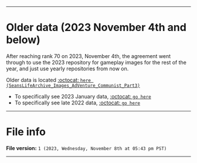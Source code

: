 
***

# Older data (2023 November 4th and below)

After reaching rank 70 on 2023, November 4th, the agreement went through to use the 2023 repository for gameplay images for the rest of the year, and just use yearly repositories from now on.

Older data is located [:octocat: `here (SeansLifeArchive_Images_AdVenture_Communist_Part3)`](https://github.com/seanpm2001/SeansLifeArchive_Images_AdVenture_Communist_Part3/)

- To specifically see 2023 January data, [:octocat: `go here`](https://github.com/seanpm2001/SeansLifeArchive_Images_AdVenture_Communist_Part3/tree/AdCom_Part3_Main/2023/01_January/)
- To specifically see late 2022 data, [:octocat: `go here`](https://github.com/seanpm2001/SeansLifeArchive_Images_AdVenture_Communist_Part3/tree/AdCom_Part3_Main/2022/)

***

# File info

**File version:** `1 (2023, Wednesday, November 8th at 05:43 pm PST)`

***
